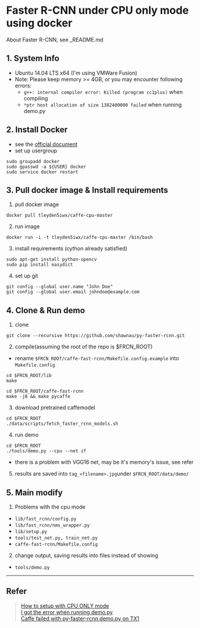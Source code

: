 # Faster R-CNN under CPU only mode using docker

About Faster R-CNN, see _README.md

## 1. System Info
 - Ubuntu 14.04 LTS x64 (I'm using VMWare Fusion)
 - Note: Please keep memory >= 4GB, or you may encounter following errors:
     - `g++: internal compiler error: Killed (program cc1plus)` when compiling
     - `*ptr host allocation of size 1382400000 failed` when running demo.py

## 2. Install Docker
 - see the [official document](https://docs.docker.com/engine/installation/linux/ubuntulinux/)
 - set up usergroup
 
 ```
 sudo groupadd docker
 sudo gpasswd -a ${USER} docker
 sudo service docker restart
 ```

## 3. Pull docker image & Install requirements

1. pull docker image
 
 `docker pull tleyden5iwx/caffe-cpu-master`
 
2. run image
 
 `docker run -i -t tleyden5iwx/caffe-cpu-master /bin/bash`
 
3. install requirements (cython already satisfied)
 
 ```
 sudo apt-get install python-opencv
 sudo pip install easydict
 ```
4. set up git

 ```
 git config --global user.name "John Doe"
 git config --global user.email johndoe@example.com
 ```
 

## 4. Clone & Run demo

1. clone
 
 ```
 git clone --recursive https://github.com/shawnau/py-faster-rcnn.git
 ```
 
2. compile(assuming the root of the repo is $FRCN_ROOT)
 
 - rename `$FRCN_ROOT/caffe-fast-rcnn/Makefile.config.example` into `Makefile.config`

 ```
 cd $FRCN_ROOT/lib
 make
 
 cd $FRCN_ROOT/caffe-fast-rcnn
 make -j8 && make pycaffe
 ```

3. download pretrained caffemodel

 ```
 cd $FRCN_ROOT
./data/scripts/fetch_faster_rcnn_models.sh
 ```

4. run demo

 ```
 cd $FRCN_ROOT
 ./tools/demo.py --cpu --net zf
 ```
 - there is a problem with VGG16 net, may be it's memory's issue, see refer

5. results are saved into `tag_<filename>.jpg`under `$FRCN_ROOT/data/demo/`


## 5. Main modify

1. Problems with the cpu mode
 - `lib/fast_rcnn/config.py`
 - `lib/fast_rcnn/nms_wrapper.py`
 - `lib/setup.py`
 - `tools/test_net.py, train_net.py`
 - `caffe-fast-rcnn/Makefile.config`
2. change output, saving results into files instead of showing
 - `tools/demo.py`

---

## Refer

> [How to setup with CPU ONLY mode](https://github.com/rbgirshick/py-faster-rcnn/issues/123)  
> [I got the error when running demo.py](https://github.com/rbgirshick/py-faster-rcnn/issues/8)  
> [Caffe failed with py-faster-rcnn demo.py on TX1](https://devtalk.nvidia.com/default/topic/974063/caffe-failed-with-py-faster-rcnn-demo-py-on-tx1/)